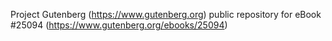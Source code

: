 Project Gutenberg (https://www.gutenberg.org) public repository for eBook #25094 (https://www.gutenberg.org/ebooks/25094)
